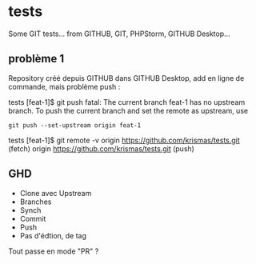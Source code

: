 # tests
Some GIT tests... from GITHUB, GIT, PHPStorm, GITHUB Desktop...

## problème 1

Repository créé depuis GITHUB dans GITHUB Desktop, add en ligne de commande, mais problème push :

tests [feat-1]$ git push
fatal: The current branch feat-1 has no upstream branch.
To push the current branch and set the remote as upstream, use

    git push --set-upstream origin feat-1

tests [feat-1]$ git remote -v
origin	https://github.com/krismas/tests.git (fetch)
origin	https://github.com/krismas/tests.git (push)

## GHD
- Clone avec Upstream
- Branches
- Synch
- Commit
- Push
- Pas d'édtion, de tag

Tout passe en mode "PR" ?
